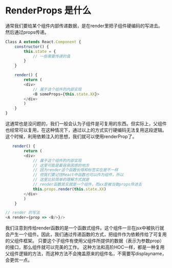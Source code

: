 # RenderProps 是什么
通常我们要给某个组件内部传递数据，是在render里把子组件硬编码的写进去。然后通过props传递。
```js
Class A extends React.Component {
    constructor() {
        this.state = {
            // 一些需要传递的值 
        }
    }

    render() {
        return (
        <div>
            // 属于这个组件的内部实现
            <B someProps={this.state.XX}>
        </div>
        )
    }
}
```
这通常也是没问题的，我们一般会认为子组件是可复用的东西。但实际上，父组件也经常可以复用，在这种情况下，通过以上的方式实行硬编码无法复用这段逻辑。这个时候，利用依赖注入的思想，我们就可以使用renderProp了。
```js
   render() {
        return (
        <div>
            // 属于这个组件的内部实现
            // 这里可能是最容易困惑的地方
            // 因为render这个函数长得和标签实在是不一样
            // 但我们要记住React中函数也可以作为组件，所以
            // 这里比较简单的理解方式就是
            // render函数其实就是一个组件，而xx是被当做props传进去
            this.props.render(this.state.XX)
        </div>
        )
    }

// render 的写法
<A render={prop => <B/>}/>
```
我们注意到传给render函数的是一个函数式组件。这个组件一旦在jsx中被执行就会产生一个组件。因此，我们通过传递函数的方式，把组件作为依赖传给了可复用的父组件框架。
只要这个子组件有使用父组件所提供的数据（表示为参数prop）的接口，那么组件就可以完美的工作。
这种方法和高阶HOC一样，都是一种复用父组件逻辑的方法，而这种方法不会掩盖原来的组件名，不需要写displayname，会更优一点。